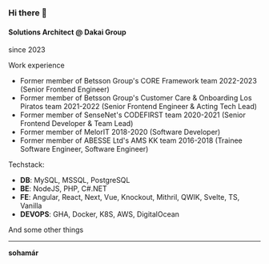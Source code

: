 ### Hi there 👋

#### Solutions Architect @ Dakai Group
since 2023

Work experience
* Former member of Betsson Group's CORE Framework team 2022-2023 (Senior Frontend Engineer)
* Former member of Betsson Group's Customer Care & Onboarding Los Piratos team 2021-2022 (Senior Frontend Engineer & Acting Tech Lead)
* Former member of SenseNet's CODEFIRST team 2020-2021 (Senior Frontend Developer & Team Lead)
* Former member of MelorIT 2018-2020 (Software Developer)
* Former member of ABESSE Ltd's AMS KK team 2016-2018 (Trainee Software Engineer, Software Engineer)

Techstack:
* **DB**: MySQL, MSSQL, PostgreSQL
* **BE**: NodeJS, PHP, C#.NET
* **FE**: Angular, React, Next, Vue, Knockout, Mithril, QWIK, Svelte, TS, Vanilla
* **DEVOPS**: GHA, Docker, K8S, AWS, DigitalOcean

And some other things

---

**sohamár**
